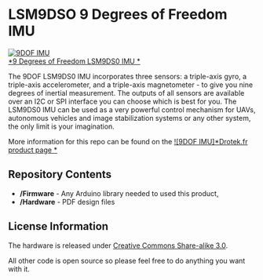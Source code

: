 LSM9DSO  9 Degrees of Freedom IMU
======================================

[![9DOF IMU](http://www.drotek.fr/shop/2285-thickbox_square_zen/imu-9dof-lsm9ds0-stmicroelectronics.jpg)  
*9 Degrees of Freedom LSM9DS0 IMU *](http://www.drotek.fr/shop/fr/home/677-imu-9dof-lsm9ds0-stmicroelectronics.html)

The 9DOF LSM9DS0 IMU incorporates three sensors: a triple-axis gyro, a triple-axis accelerometer, and a triple-axis magnetometer - 
to give you nine degrees of inertial measurement. 
The outputs of all sensors are available over an I2C or SPI interface you can choose which is best for you. 
The LSM9DS0 IMU can be used as a very powerful control mechanism for UAVs, 
autonomous vehicles and image stabilization systems or any other system, the only limit is your imagination.

More information for this repo can be found on the [![9DOF IMU]*Drotek.fr product page *](http://www.drotek.fr/shop/fr/home/677-imu-9dof-lsm9ds0-stmicroelectronics.html)

Repository Contents
-------------------
* **/Firmware** - Any Arduino library needed to used this product, 
* **/Hardware** - PDF design files

License Information
-------------------
The hardware is released under [Creative Commons Share-alike 3.0](http://creativecommons.org/licenses/by-sa/3.0/).  

All other code is open source so please feel free to do anything you want with it.



